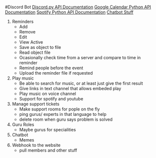 #Discord Bot
[Discord.py API Documentation](https://discordpy.readthedocs.io/en/latest/)
[Google Calendar Python API Documentation](https://developers.google.com/calendar/quickstart/python)
[Spotify Python API Documentation](https://spotipy.readthedocs.io/en/latest/)
[Chatbot Stuff](https://github.com/fendouai/Awesome-Chatbot)

1. Reminders
	- Add
	- Remove
	- Edit
	- View Active
	- Save as object to file
	- Read object file
	- Ocasionally check time from a server and compare to time in reminder
	- Remind people before the event
	- Upload the reminder file if requested
2. Play music
	- Be able to search for music, or at least just give the first result
	- Give links in text channel that allows embeded play
	- Play music on voice channel
	- Support for spotify and youtube
3. Manage support tickets
	- Make support rooms for pople on the fly
	- ping gurus/ experts in that language to help
	- delete room when guru says problem is solved
4. Guru Roles
	- Maybe gurus for specialities
5. Chatbot
	- Memes
6. Webhook to the website
	- pull members and other stuff
